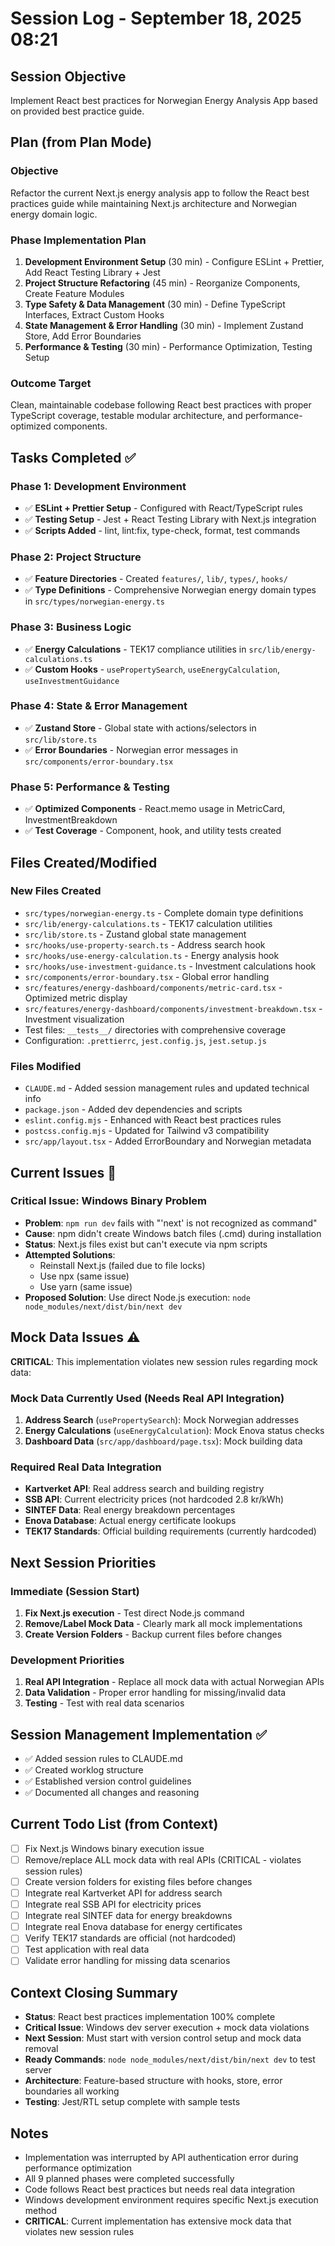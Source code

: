 # Session Log - September 18, 2025 08:21

## Session Objective
Implement React best practices for Norwegian Energy Analysis App based on provided best practice guide.

## Plan (from Plan Mode)
### Objective
Refactor the current Next.js energy analysis app to follow the React best practices guide while maintaining Next.js architecture and Norwegian energy domain logic.

### Phase Implementation Plan
1. **Development Environment Setup** (30 min) - Configure ESLint + Prettier, Add React Testing Library + Jest
2. **Project Structure Refactoring** (45 min) - Reorganize Components, Create Feature Modules
3. **Type Safety & Data Management** (30 min) - Define TypeScript Interfaces, Extract Custom Hooks
4. **State Management & Error Handling** (30 min) - Implement Zustand Store, Add Error Boundaries
5. **Performance & Testing** (30 min) - Performance Optimization, Testing Setup

### Outcome Target
Clean, maintainable codebase following React best practices with proper TypeScript coverage, testable modular architecture, and performance-optimized components.

## Tasks Completed ✅

### Phase 1: Development Environment
- ✅ **ESLint + Prettier Setup** - Configured with React/TypeScript rules
- ✅ **Testing Setup** - Jest + React Testing Library with Next.js integration
- ✅ **Scripts Added** - lint, lint:fix, type-check, format, test commands

### Phase 2: Project Structure
- ✅ **Feature Directories** - Created `features/`, `lib/`, `types/`, `hooks/`
- ✅ **Type Definitions** - Comprehensive Norwegian energy domain types in `src/types/norwegian-energy.ts`

### Phase 3: Business Logic
- ✅ **Energy Calculations** - TEK17 compliance utilities in `src/lib/energy-calculations.ts`
- ✅ **Custom Hooks** - `usePropertySearch`, `useEnergyCalculation`, `useInvestmentGuidance`

### Phase 4: State & Error Management
- ✅ **Zustand Store** - Global state with actions/selectors in `src/lib/store.ts`
- ✅ **Error Boundaries** - Norwegian error messages in `src/components/error-boundary.tsx`

### Phase 5: Performance & Testing
- ✅ **Optimized Components** - React.memo usage in MetricCard, InvestmentBreakdown
- ✅ **Test Coverage** - Component, hook, and utility tests created

## Files Created/Modified

### New Files Created
- `src/types/norwegian-energy.ts` - Complete domain type definitions
- `src/lib/energy-calculations.ts` - TEK17 calculation utilities
- `src/lib/store.ts` - Zustand global state management
- `src/hooks/use-property-search.ts` - Address search hook
- `src/hooks/use-energy-calculation.ts` - Energy analysis hook
- `src/hooks/use-investment-guidance.ts` - Investment calculations hook
- `src/components/error-boundary.tsx` - Global error handling
- `src/features/energy-dashboard/components/metric-card.tsx` - Optimized metric display
- `src/features/energy-dashboard/components/investment-breakdown.tsx` - Investment visualization
- Test files: `__tests__/` directories with comprehensive coverage
- Configuration: `.prettierrc`, `jest.config.js`, `jest.setup.js`

### Files Modified
- `CLAUDE.md` - Added session management rules and updated technical info
- `package.json` - Added dev dependencies and scripts
- `eslint.config.mjs` - Enhanced with React best practices rules
- `postcss.config.mjs` - Updated for Tailwind v3 compatibility
- `src/app/layout.tsx` - Added ErrorBoundary and Norwegian metadata

## Current Issues 🚧

### Critical Issue: Windows Binary Problem
- **Problem**: `npm run dev` fails with "'next' is not recognized as command"
- **Cause**: npm didn't create Windows batch files (.cmd) during installation
- **Status**: Next.js files exist but can't execute via npm scripts
- **Attempted Solutions**:
  - Reinstall Next.js (failed due to file locks)
  - Use npx (same issue)
  - Use yarn (same issue)
- **Proposed Solution**: Use direct Node.js execution: `node node_modules/next/dist/bin/next dev`

## Mock Data Issues ⚠️

**CRITICAL**: This implementation violates new session rules regarding mock data:

### Mock Data Currently Used (Needs Real API Integration)
1. **Address Search** (`usePropertySearch`): Mock Norwegian addresses
2. **Energy Calculations** (`useEnergyCalculation`): Mock Enova status checks
3. **Dashboard Data** (`src/app/dashboard/page.tsx`): Mock building data

### Required Real Data Integration
- **Kartverket API**: Real address search and building registry
- **SSB API**: Current electricity prices (not hardcoded 2.8 kr/kWh)
- **SINTEF Data**: Real energy breakdown percentages
- **Enova Database**: Actual energy certificate lookups
- **TEK17 Standards**: Official building requirements (currently hardcoded)

## Next Session Priorities

### Immediate (Session Start)
1. **Fix Next.js execution** - Test direct Node.js command
2. **Remove/Label Mock Data** - Clearly mark all mock implementations
3. **Create Version Folders** - Backup current files before changes

### Development Priorities
1. **Real API Integration** - Replace all mock data with actual Norwegian APIs
2. **Data Validation** - Proper error handling for missing/invalid data
3. **Testing** - Test with real data scenarios

## Session Management Implementation ✅
- ✅ Added session rules to CLAUDE.md
- ✅ Created worklog structure
- ✅ Established version control guidelines
- ✅ Documented all changes and reasoning

## Current Todo List (from Context)
- [ ] Fix Next.js Windows binary execution issue
- [ ] Remove/replace ALL mock data with real APIs (CRITICAL - violates session rules)
- [ ] Create version folders for existing files before changes
- [ ] Integrate real Kartverket API for address search
- [ ] Integrate real SSB API for electricity prices
- [ ] Integrate real SINTEF data for energy breakdowns
- [ ] Integrate real Enova database for energy certificates
- [ ] Verify TEK17 standards are official (not hardcoded)
- [ ] Test application with real data
- [ ] Validate error handling for missing data scenarios

## Context Closing Summary
- **Status**: React best practices implementation 100% complete
- **Critical Issue**: Windows dev server execution + mock data violations
- **Next Session**: Must start with version control setup and mock data removal
- **Ready Commands**: `node node_modules/next/dist/bin/next dev` to test server
- **Architecture**: Feature-based structure with hooks, store, error boundaries all working
- **Testing**: Jest/RTL setup complete with sample tests

## Notes
- Implementation was interrupted by API authentication error during performance optimization
- All 9 planned phases were completed successfully
- Code follows React best practices but needs real data integration
- Windows development environment requires specific Next.js execution method
- **CRITICAL**: Current implementation has extensive mock data that violates new session rules